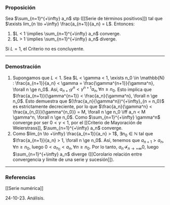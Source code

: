 ### Proposición

Sea $\sum_{n=1}^{+\infty} a_n$ stp ([[Serie de términos positivos]]) tal que $\exists lim_{n \to +\infty} \frac{a_{n+1}}{a_n} = L$. Entonces:
1. $L < 1 \implies \sum_{n=1}^{+\infty} a_n$ converge.
2. $L > 1 \implies \sum_{n=1}^{+\infty} a_n$ diverge.

Si $L=1$, el Criterio no es concluyente.

---
### Demostración

1. Supongamos que $L<1$. Sea $L < \gamma < 1, \exists n_0 \in \mathbb{N} : \frac{a_{n+1}}{a_n} < \gamma = \frac{\gamma^{n+1}}{\gamma^n}, \forall n \ge n_0$. Así, $a_{n+1} \gamma^n < \gamma^{n+1} a_n, \forall n \ge n_0$. Esto implica que $\frac{a_{n+1}}{\gamma^{n+1}} < \frac{a_n}{\gamma^n}, \forall n \ge n_0$. Esto demuestra que $(\frac{a_n}{\gamma^n})^{+\infty}_{n = n_0}$ es estrictamente decreciente, por  lo que $\frac{a_n}{\gamma^n} < \frac{a_{n_0}}{\gamma^{n_0}} = M, \forall n \ge n_0 \iff a_n < M \gamma^n, \forall n \ge n_0$. Como $\sum_{n=1}^{+\infty} \gamma^n$ converge por ser $0 < \gamma < 1$, por el [[Criterio de Mayoración de Weierstrass]], $\sum_{n=1}^{+\infty} a_n$ converge.
2. Como $lim_{n \to +\infty} \frac{a_{n+1}}{a_n} > 1$, $\exists n_0 \in \mathbb{N}$ tal que $\frac{a_{n+1}}{a_n} > 1, \forall n \ge n_0$. Así, tenemos que $a_{n+1} > a_n, \forall n \ge n_0$, luego $0 < a_{n_0} < a_n, \forall n \ge n_0$. Por lo tanto, $a_n \not \to_{n \to +\infty} 0$, luego $\sum_{n=1}^{+\infty} a_n$ diverge ([[Corolario relación entre convergencia y límite de una serie y sucesión]]).

---
### Referencias

[[Serie numérica]]

24-10-23. Análisis.